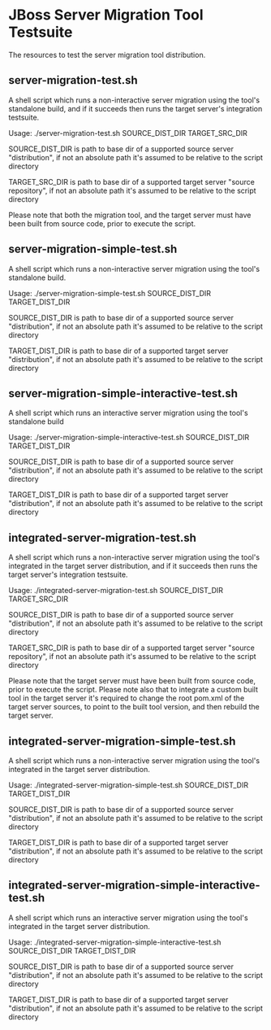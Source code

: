 JBoss Server Migration Tool Testsuite
==========================================

The resources to test the server migration tool distribution.

server-migration-test.sh
------------------------
A shell script which runs a non-interactive server migration using the tool's standalone build, and if it succeeds then runs the target server's integration testsuite.

Usage: ./server-migration-test.sh SOURCE_DIST_DIR TARGET_SRC_DIR

SOURCE_DIST_DIR is path to base dir of a supported source server "distribution", if not an absolute path it's assumed to be relative to the script directory

TARGET_SRC_DIR is path to base dir of a supported target server "source repository", if not an absolute path it's assumed to be relative to the script directory

Please note that both the migration tool, and the target server must have been built from source code, prior to execute the script.

server-migration-simple-test.sh
------------------------
A shell script which runs a non-interactive server migration using the tool's standalone build.

Usage: ./server-migration-simple-test.sh SOURCE_DIST_DIR TARGET_DIST_DIR

SOURCE_DIST_DIR is path to base dir of a supported source server "distribution", if not an absolute path it's assumed to be relative to the script directory

TARGET_DIST_DIR is path to base dir of a supported target server "distribution", if not an absolute path it's assumed to be relative to the script directory

server-migration-simple-interactive-test.sh
------------------------
A shell script which runs an interactive server migration using the tool's standalone build

Usage: ./server-migration-simple-interactive-test.sh SOURCE_DIST_DIR TARGET_DIST_DIR

SOURCE_DIST_DIR is path to base dir of a supported source server "distribution", if not an absolute path it's assumed to be relative to the script directory

TARGET_DIST_DIR is path to base dir of a supported target server "distribution", if not an absolute path it's assumed to be relative to the script directory

integrated-server-migration-test.sh
------------------------
A shell script which runs a non-interactive server migration using the tool's integrated in the target server distribution, and if it succeeds then runs the target server's integration testsuite.

Usage: ./integrated-server-migration-test.sh SOURCE_DIST_DIR TARGET_SRC_DIR

SOURCE_DIST_DIR is path to base dir of a supported source server "distribution", if not an absolute path it's assumed to be relative to the script directory

TARGET_SRC_DIR is path to base dir of a supported target server "source repository", if not an absolute path it's assumed to be relative to the script directory

Please note that the target server must have been built from source code, prior to execute the script.
Please note also that to integrate a custom built tool in the target server it's required to change the root pom.xml of the target server sources,
to point to the built tool version, and then rebuild the target server.

integrated-server-migration-simple-test.sh
------------------------
A shell script which runs a non-interactive server migration using the tool's integrated in the target server distribution.

Usage: ./integrated-server-migration-simple-test.sh SOURCE_DIST_DIR TARGET_DIST_DIR

SOURCE_DIST_DIR is path to base dir of a supported source server "distribution", if not an absolute path it's assumed to be relative to the script directory

TARGET_DIST_DIR is path to base dir of a supported target server "distribution", if not an absolute path it's assumed to be relative to the script directory

integrated-server-migration-simple-interactive-test.sh
------------------------
A shell script which runs an interactive server migration using the tool's integrated in the target server distribution.

Usage: ./integrated-server-migration-simple-interactive-test.sh SOURCE_DIST_DIR TARGET_DIST_DIR

SOURCE_DIST_DIR is path to base dir of a supported source server "distribution", if not an absolute path it's assumed to be relative to the script directory

TARGET_DIST_DIR is path to base dir of a supported target server "distribution", if not an absolute path it's assumed to be relative to the script directory
